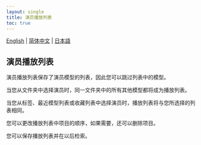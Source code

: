 ```yaml
---
layout: single
title: 演员播放列表
toc: true
---
```

[English](/dancexr/features/actor_playlist) | [简体中文](/zh/dancexr/features/actor_playlist) | [日本語](/jp/dancexr/features/actor_playlist)


## 演员播放列表
演员播放列表保存了演员模型的列表，因此您可以跳过列表中的模型。

当您从文件夹中选择演员时，同一文件夹中的所有其他模型都将成为播放列表。

当您从标签、最近模型列表或收藏列表中选择演员时，播放列表将与您所选择的列表相同。

您可以更改播放列表中项目的顺序，如果需要，还可以删除项目。

您可以保存播放列表并在以后检索。